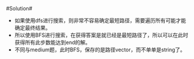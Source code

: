 #Solution#

*   如果使用dfs进行搜索，则非常不容易确定最短路径，需要遍历所有可能才能确定最终结果。
*   所以使用BFS进行搜索，在获得答案是就已经是最短路径了，所以可以在此时获得所有此步数能达到end的解。
*   不同与medium题，此时BFS，保存的是路径vector，而不单单是string了。

